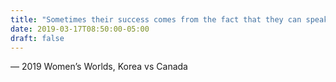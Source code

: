 ```yaml
---
title: "Sometimes their success comes from the fact that they can speak properly and I can’t"
date: 2019-03-17T08:50:00-05:00
draft: false
---
```

— 2019 Women’s Worlds, Korea vs Canada